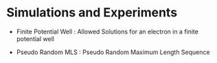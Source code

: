 # Simulations and Experiments 

* Finite Potential Well : Allowed Solutions for an electron in a finite potential well

* Pseudo Random MLS : Pseudo Random Maximum Length Sequence

